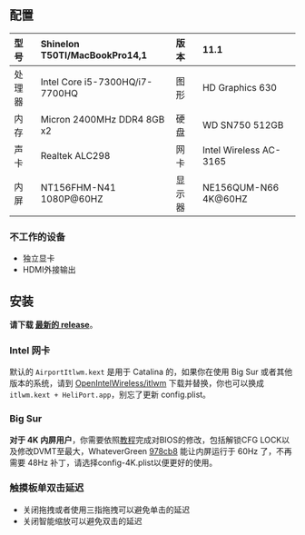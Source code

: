 ## 配置

| 型号   | Shinelon T50TI/MacBookPro14,1 | 版本   |       11.1          |
| :----- | :--------------------------- | :----- | :------------------ |
| 处理器 | Intel Core i5-7300HQ/i7-7700HQ | 图形   | HD Graphics 630    |
| 内存   | Micron 2400MHz DDR4 8GB x2   | 硬盘   | WD SN750 512GB       |
| 声卡   | Realtek ALC298               | 网卡   | Intel Wireless AC-3165 |
| 内屏   | NT156FHM-N41 1080P@60HZ      | 显示器 | NE156QUM-N66 4K@60HZ  |

### 不工作的设备

- 独立显卡
- HDMI外接输出

## 安装

**请下载 [最新的 release](https://github.com/LINGJP/Hackintosh-Shinelon-T50TI-EFI/releases/latest)**。

### Intel 网卡

默认的 `AirportItlwm.kext` 是用于 Catalina 的，如果你在使用 Big Sur 或者其他版本的系统，请到 [OpenIntelWireless/itlwm](https://github.com/OpenIntelWireless/itlwm/releases) 下载并替换，你也可以换成 `itlwm.kext + HeliPort.app`，别忘了更新 config.plist。

### Big Sur

**对于 4K 内屏用户**，你需要依照[教程](https://lonelyqc.top/Hackintosh/T50TI.html)完成对BIOS的修改，包括解锁CFG LOCK以及修改DVMT至最大，WhateverGreen [978cb8](https://github.com/acidanthera/WhateverGreen/commit/978cb8c7a744ac189074225fd8eb2f16feb5a4c0)  能让内屏运行于 60Hz 了，不再需要 48Hz 补丁，请选择config-4K.plist以便更好的使用。

### 触摸板单双击延迟

- 关闭拖拽或者使用三指拖拽可以避免单击的延迟
- 关闭智能缩放可以避免双击的延迟
